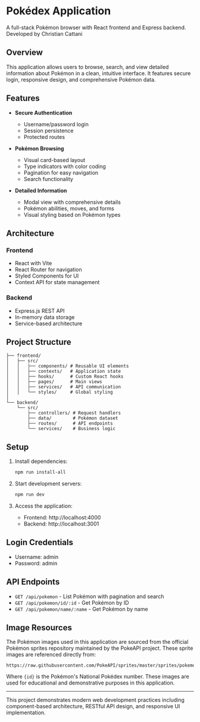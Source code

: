 # Pokédex Application

A full-stack Pokémon browser with React frontend and Express backend.
Developed by Christian Cattani

## Overview

This application allows users to browse, search, and view detailed information about Pokémon in a clean, intuitive interface. It features secure login, responsive design, and comprehensive Pokémon data.

## Features

- **Secure Authentication**
  - Username/password login
  - Session persistence
  - Protected routes

- **Pokémon Browsing**
  - Visual card-based layout
  - Type indicators with color coding
  - Pagination for easy navigation
  - Search functionality

- **Detailed Information**
  - Modal view with comprehensive details
  - Pokémon abilities, moves, and forms
  - Visual styling based on Pokémon types

## Architecture

### Frontend
- React with Vite
- React Router for navigation
- Styled Components for UI
- Context API for state management

### Backend
- Express.js REST API
- In-memory data storage
- Service-based architecture

## Project Structure

```
├── frontend/
│   ├── src/
│   │   ├── components/ # Reusable UI elements
│   │   ├── contexts/   # Application state
│   │   ├── hooks/      # Custom React hooks
│   │   ├── pages/      # Main views
│   │   ├── services/   # API communication
│   │   └── styles/     # Global styling
│
└── backend/
    └── src/
        ├── controllers/ # Request handlers
        ├── data/        # Pokémon dataset
        ├── routes/      # API endpoints
        └── services/    # Business logic
```

## Setup

1. Install dependencies:
   ```bash
   npm run install-all
   ```

2. Start development servers:
   ```bash
   npm run dev
   ```

3. Access the application:
   - Frontend: http://localhost:4000
   - Backend: http://localhost:3001

## Login Credentials

- Username: admin
- Password: admin

## API Endpoints

- `GET /api/pokemon` - List Pokémon with pagination and search
- `GET /api/pokemon/id/:id` - Get Pokémon by ID
- `GET /api/pokemon/name/:name` - Get Pokémon by name

## Image Resources

The Pokémon images used in this application are sourced from the official Pokémon sprites repository maintained by the PokeAPI project. These sprite images are referenced directly from:

```
https://raw.githubusercontent.com/PokeAPI/sprites/master/sprites/pokemon/{id}.png
```

Where `{id}` is the Pokémon's National Pokédex number. These images are used for educational and demonstrative purposes in this application.



---

This project demonstrates modern web development practices including component-based architecture, RESTful API design, and responsive UI implementation.
